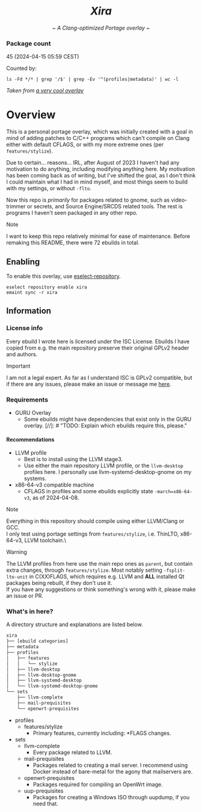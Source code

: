 <h1 align="center"><i>Xira</i></h1>
<p align="center"><i>~ A Clang-optimized Portage overlay ~</i></p>

### Package count
45 (2024-04-15 05:59 CEST)

Counted by:
```
ls -Fd */* | grep '/$' | grep -Ev '^(profiles|metadata)' | wc -l
```
<i>Taken from [a very cool overlay](https://github.com/stefantalpalaru/gentoo-overlay)</i>

# Overview
This is a personal portage overlay, which was initially created with a goal in mind of adding patches to C/C++ programs which can't compile on Clang either with default CFLAGS, or with my more extreme ones (per `features/stylize`).

Due to certain... reasons... IRL, after August of 2023 I haven't had any motivation to do anything, including modifying anything here. My motivation has been coming back as of writing, but I've shifted the goal, as I don't think I could maintain what I had in mind myself, and most things seem to build with my settings, or without `-flto`.

Now this repo is *primarily* for packages related to gnome, such as video-trimmer or secrets, and Source Engine/SRCDS related tools. The rest is programs I haven't seen packaged in any other repo.

> [!NOTE]
> I want to keep this repo relatively minimal for ease of maintenance. Before remaking this README, there were 72 ebuilds in total.

## Enabling
To enable this overlay, use [eselect-repository](https://wiki.gentoo.org/wiki/Eselect/Repository).
```
eselect repository enable xira
emaint sync -r xira
```

## Information
### License info
Every ebuild I wrote here is licensed under the ISC License.
Ebuilds I have copied from e.g. the main repository preserve their original GPLv2 header and authors.
> [!IMPORTANT]
> I am not a legal expert. As far as I understand ISC is GPLv2 compatible, but if there are any issues, please make an issue or message me [here](https://to.stylism.moe/#/@revelation:stylism.moe/).

### Requirements
- GURU Overlay
    - Some ebuilds might have dependencies that exist only in the GURU overlay. [//]: # "TODO: Explain which ebuilds require this, please."
#### Recommendations
- LLVM profile
    - Best is to install using the LLVM stage3.
    - Use either the main repository LLVM profile, or the `llvm-desktop` profiles here. I personally use llvm-systemd-desktop-gnome on my systems.
- x86-64-v3 compatible machine
    - CFLAGS in profiles and some ebuilds explicitly state `-march=x86-64-v3`, as of 2024-04-08.

> [!NOTE]
> Everything in this repository should compile using either LLVM/Clang or GCC.\
> I only test using portage settings from `features/stylize`, i.e. ThinLTO, x86-64-v3, LLVM toolchain.\

> [!WARNING]
> The LLVM profiles from here use the main repo ones as `parent`, but contain extra changes, through `features/stylize`.
> Most notably setting `-fsplit-lto-unit` in C(XX)FLAGS, which requires e.g. LLVM and **ALL** installed Qt packages being rebuilt, if they don't use it.\
> If you have any suggestions or think something's wrong with it, please make an issue or PR.

### What's in here?
A directory structure and explanations are listed below.
```sh
xira
├── [ebuild categories]
├── metadata
├── profiles
│   ├── features
│   │   └── stylize
│   ├── llvm-desktop
│   ├── llvm-desktop-gnome
│   ├── llvm-systemd-desktop
│   └── llvm-systemd-desktop-gnome
└── sets
    ├── llvm-complete
    ├── mail-prequisites
    └── openwrt-prequisites
```
- profiles
    - features/stylize
        - Primary features, currently including: \*FLAGS changes.
- sets
    - llvm-complete
        - Every package related to LLVM.
    - mail-prequisites
        - Packages related to creating a mail server.
        I recommend using Docker instead of bare-metal for the agony that mailservers are.
    - openwrt-prequisites
        - Packages required for compiling an OpenWrt image.
    - uup-prequisites
        - Packages for creating a Windows ISO through uupdump, if you need that.
